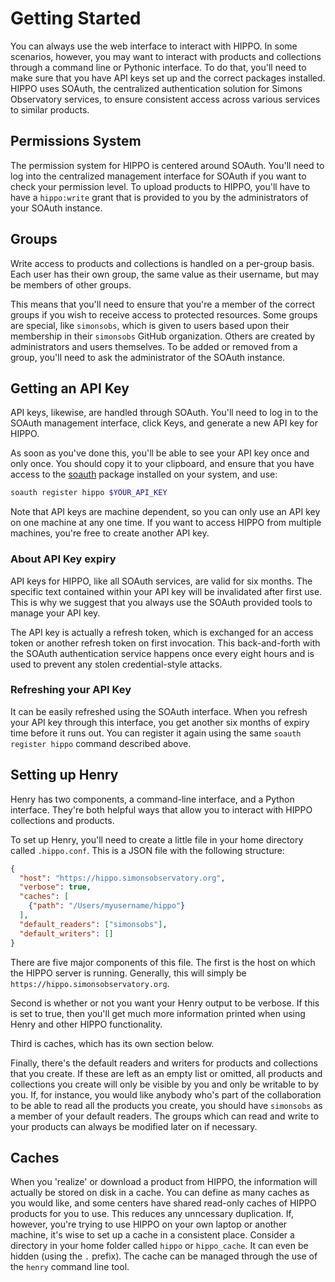 Getting Started
===============

You can always use the web interface to interact with HIPPO. In some scenarios,
however, you may want to interact with products and collections through a
command line or Pythonic interface. To do that, you'll need to make sure that
you have API keys set up and the correct packages installed. HIPPO uses SOAuth,
the centralized authentication solution for Simons Observatory services, to
ensure consistent access across various services to similar products.

Permissions System
------------------

The permission system for HIPPO is centered around SOAuth. You'll need to log
into the centralized management interface for SOAuth if you want to check your
permission level. To upload products to HIPPO, you'll have to have a
`hippo:write` grant that is provided to you by the administrators of your SOAuth
instance.

Groups
------

Write access to products and collections is handled on a per-group basis. Each
user has their own group, the same value as their username, but may be members
of other groups. 

This means that you'll need to ensure that you're a member of the correct groups
if you wish to receive access to protected resources. Some groups are special,
like `simonsobs`, which is given to users based upon their membership in their
`simonsobs` GitHub organization. Others are created by administrators and users
themselves. To be added or removed from a group, you'll need to ask the
administrator of the SOAuth instance.

Getting an API Key
------------------

API keys, likewise, are handled through SOAuth. You'll need to log in to the
SOAuth management interface, click Keys, and generate a new API key for HIPPO.

As soon as you've done this, you'll be able to see your API key once and only
once. You should copy it to your clipboard, and ensure that you have access to
the [soauth](https://pypi.org/project/soauth) package installed on your system,
and use:
```bash
soauth register hippo $YOUR_API_KEY
```
Note that API keys are machine dependent, so you can only use an API key on one
machine at any one time. If you want to access HIPPO from multiple machines,
you're free to create another API key.

### About API Key expiry

API keys for HIPPO, like all SOAuth services, are valid for six months. The
specific text contained within your API key will be invalidated after first use.
This is why we suggest that you always use the SOAuth provided tools to manage
your API key.

The API key is actually a refresh token, which is exchanged for an access token
or another refresh token on first invocation. This back-and-forth with the
SOAuth authentication service happens once every eight hours and is used to
prevent any stolen credential-style attacks.

### Refreshing your API Key

It can be easily refreshed using the SOAuth interface. When you refresh your
API key through this interface, you get another six months of expiry time before
it runs out. You can register it again using the same `soauth register hippo`
command described above.


Setting up Henry
----------------

Henry has two components, a command-line interface, and a Python interface.
They're both helpful ways that allow you to interact with HIPPO collections and
products.

To set up Henry, you'll need to create a little file in your home directory
called `.hippo.conf`. This is a JSON file with the following structure:

```json
{
  "host": "https://hippo.simonsobservatory.org",
  "verbose": true,
  "caches": [
    {"path": "/Users/myusername/hippo"}
  ],
  "default_readers": ["simonsobs"],
  "default_writers": []
}
```

There are five major components of this file. The first is the host on which the
HIPPO server is running. Generally, this will simply be
`https://hippo.simonsobservatory.org`.

Second is whether or not you want your Henry output
to be verbose. If this is set to true, then you'll get much more information
printed when using Henry and other HIPPO functionality.

Third is caches, which has its own section below.

Finally, there's the default readers and writers for products and collections
that you create. If these are left as an empty list or omitted, all products and
collections you create will only be visible by you and only be writable to by
you. If, for instance, you would like anybody who's part of the collaboration to
be able to read all the products you create, you should have `simonsobs` as a
member of your default readers. The groups which can read and write to your products
can always be modified later on if necessary.


Caches
------

When you 'realize' or download a product from HIPPO, the information will
actually be stored on disk in a cache. You can define as many caches as you
would like, and some centers have shared read-only caches of HIPPO products for
you to use. This reduces any unncessary duplication. If, however, you're trying
to use HIPPO on your own laptop or another machine, it's wise to set up a cache
in a consistent place. Consider a directory in your home folder called `hippo`
or `hippo_cache`. It can even be hidden (using the `.` prefix). The cache can
be managed through the use of the `henry` command line tool.